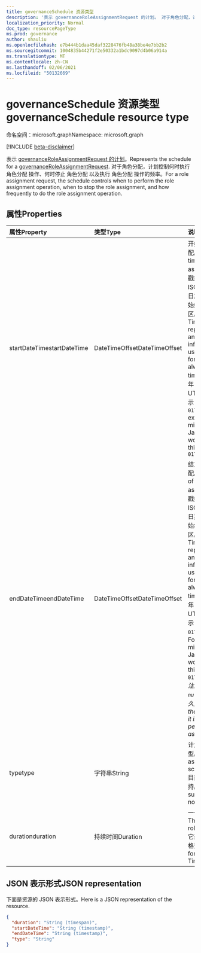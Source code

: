 ```yaml
---
title: governanceSchedule 资源类型
description: '表示 governanceRoleAssignmentRequest 的计划。 对于角色分配，计划控制何时执行 角色分配 操作、何时停止 角色分配 以及执行 角色分配 操作的频率。 '
localization_priority: Normal
doc_type: resourcePageType
ms.prod: governance
author: shauliu
ms.openlocfilehash: e7b444b1daa45daf3228476fb48a38be4e7bb2b2
ms.sourcegitcommit: 1004835b44271f2e50332a1bdc9097d4b06a914a
ms.translationtype: MT
ms.contentlocale: zh-CN
ms.lasthandoff: 02/06/2021
ms.locfileid: "50132669"
---
```

# <a name="governanceschedule-resource-type"></a><span data-ttu-id="fd556-104">governanceSchedule 资源类型</span><span class="sxs-lookup"><span data-stu-id="fd556-104">governanceSchedule resource type</span></span>

<span data-ttu-id="fd556-105">命名空间：microsoft.graph</span><span class="sxs-lookup"><span data-stu-id="fd556-105">Namespace: microsoft.graph</span></span>

[!INCLUDE [beta-disclaimer](../../includes/beta-disclaimer.md)]

<span data-ttu-id="fd556-106">表示 [governanceRoleAssignmentRequest 的计划](../resources/governanceroleassignmentrequest.md)。</span><span class="sxs-lookup"><span data-stu-id="fd556-106">Represents the schedule for a [governanceRoleAssignmentRequest](../resources/governanceroleassignmentrequest.md).</span></span> <span data-ttu-id="fd556-107">对于角色分配，计划控制何时执行 角色分配 操作、何时停止 角色分配 以及执行 角色分配 操作的频率。</span><span class="sxs-lookup"><span data-stu-id="fd556-107">For a role assignment request, the schedule controls when to perform the role assignment operation, when to stop the role assignment, and how frequently to do the role assignment operation.</span></span>



## <a name="properties"></a><span data-ttu-id="fd556-108">属性</span><span class="sxs-lookup"><span data-stu-id="fd556-108">Properties</span></span>
| <span data-ttu-id="fd556-109">属性</span><span class="sxs-lookup"><span data-stu-id="fd556-109">Property</span></span>     | <span data-ttu-id="fd556-110">类型</span><span class="sxs-lookup"><span data-stu-id="fd556-110">Type</span></span>   |<span data-ttu-id="fd556-111">说明</span><span class="sxs-lookup"><span data-stu-id="fd556-111">Description</span></span>|
|:---------------|:--------|:----------|
|<span data-ttu-id="fd556-112">startDateTime</span><span class="sxs-lookup"><span data-stu-id="fd556-112">startDateTime</span></span>|<span data-ttu-id="fd556-113">DateTimeOffset</span><span class="sxs-lookup"><span data-stu-id="fd556-113">DateTimeOffset</span></span>|<span data-ttu-id="fd556-114">开始时间的角色分配。</span><span class="sxs-lookup"><span data-stu-id="fd556-114">The start time of the role assignment.</span></span> <span data-ttu-id="fd556-115">时间戳类型表示采用 ISO 8601 格式的日期和时间信息，始终采用 UTC 时区。</span><span class="sxs-lookup"><span data-stu-id="fd556-115">The Timestamp type represents date and time information using ISO 8601 format and is always in UTC time.</span></span> <span data-ttu-id="fd556-116">例如，2014 年 1 月 1 日午夜 UTC 如下所示：`'2014-01-01T00:00:00Z'`</span><span class="sxs-lookup"><span data-stu-id="fd556-116">For example, midnight UTC on Jan 1, 2014 would look like this: `'2014-01-01T00:00:00Z'`</span></span>|
|<span data-ttu-id="fd556-117">endDateTime</span><span class="sxs-lookup"><span data-stu-id="fd556-117">endDateTime</span></span>|<span data-ttu-id="fd556-118">DateTimeOffset</span><span class="sxs-lookup"><span data-stu-id="fd556-118">DateTimeOffset</span></span>|<span data-ttu-id="fd556-119">结束时间角色分配。</span><span class="sxs-lookup"><span data-stu-id="fd556-119">The end time of the role assignment.</span></span> <span data-ttu-id="fd556-120">时间戳类型表示采用 ISO 8601 格式的日期和时间信息，始终采用 UTC 时区。</span><span class="sxs-lookup"><span data-stu-id="fd556-120">The Timestamp type represents date and time information using ISO 8601 format and is always in UTC time.</span></span> <span data-ttu-id="fd556-121">例如，2014 年 1 月 1 日午夜 UTC 如下所示：`'2014-01-01T00:00:00Z'`。</span><span class="sxs-lookup"><span data-stu-id="fd556-121">For example, midnight UTC on Jan 1, 2014 would look like this: `'2014-01-01T00:00:00Z'`.</span></span> <span data-ttu-id="fd556-122">*注意：如果值为 `null` ，则指示永久分配。*</span><span class="sxs-lookup"><span data-stu-id="fd556-122">*Note: if the value is `null`, it indicates a permanent assignment.*</span></span>|
|<span data-ttu-id="fd556-123">type</span><span class="sxs-lookup"><span data-stu-id="fd556-123">type</span></span>|<span data-ttu-id="fd556-124">字符串</span><span class="sxs-lookup"><span data-stu-id="fd556-124">String</span></span>|<span data-ttu-id="fd556-125">计划角色分配类型。</span><span class="sxs-lookup"><span data-stu-id="fd556-125">The role assignment schedule type.</span></span> <span data-ttu-id="fd556-126">目前 `Once` 仅受支持。</span><span class="sxs-lookup"><span data-stu-id="fd556-126">Only `Once` is supported for now.</span></span>
|<span data-ttu-id="fd556-127">duration</span><span class="sxs-lookup"><span data-stu-id="fd556-127">duration</span></span>|<span data-ttu-id="fd556-128">持续时间</span><span class="sxs-lookup"><span data-stu-id="fd556-128">Duration</span></span>|<span data-ttu-id="fd556-129">一个角色分配。</span><span class="sxs-lookup"><span data-stu-id="fd556-129">The duration of a role assignment.</span></span> <span data-ttu-id="fd556-130">它采用 TimeSpan 格式。</span><span class="sxs-lookup"><span data-stu-id="fd556-130">It is in format of a TimeSpan.</span></span>|

## <a name="json-representation"></a><span data-ttu-id="fd556-131">JSON 表示形式</span><span class="sxs-lookup"><span data-stu-id="fd556-131">JSON representation</span></span>

<span data-ttu-id="fd556-132">下面是资源的 JSON 表示形式。</span><span class="sxs-lookup"><span data-stu-id="fd556-132">Here is a JSON representation of the resource.</span></span>

<!-- {
  "blockType": "resource",
  "optionalProperties": [

  ],
  "@odata.type": "microsoft.graph.governanceSchedule"
}-->

```json
{
  "duration": "String (timespan)",
  "startDateTime": "String (timestamp)",
  "endDateTime": "String (timestamp)",
  "type": "String"
}

```

<!-- uuid: 8fcb5dbc-d5aa-4681-8e31-b001d5168d79
2015-10-25 14:57:30 UTC -->
<!--
{
  "type": "#page.annotation",
  "description": "governanceSchedule",
  "keywords": "",
  "section": "documentation",
  "tocPath": "",
  "suppressions": []
}
-->


